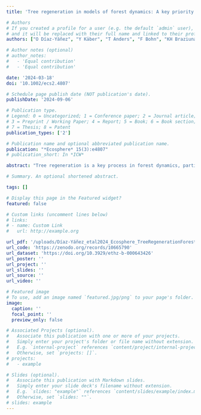 ```yaml
---
title: 'Tree regeneration in models of forest dynamics: A key priority for further research'

# Authors
# If you created a profile for a user (e.g. the default `admin` user), write the username (folder name) here
# and it will be replaced with their full name and linked to their profile.
authors: ["O Díaz-Yáñez", "Y Käber", "T Anders", "F Bohn", "KH Braziunas", "J Brůna", "R Fischer", "SM Fischer", "J Hetzer", "T Hickler", "C Hochauer", "MJ Lexer", "H Lischke", "M Mahnken", "P Mairota", "J Merganič", "K Merganičová", "T Mette", "M Mina", "X Morin", "W Rammer", "CPO Reyer", "S Scheiter", "D Scherrer", "H Bugmann"]

# Author notes (optional)
# author_notes:
#   - 'Equal contribution'
#   - 'Equal contribution'

date: '2024-03-18'
doi: '10.1002/ecs2.4807'

# Schedule page publish date (NOT publication's date).
publishDate: '2024-09-06'

# Publication type.
# Legend: 0 = Uncategorized; 1 = Conference paper; 2 = Journal article;
# 3 = Preprint / Working Paper; 4 = Report; 5 = Book; 6 = Book section;
# 7 = Thesis; 8 = Patent
publication_types: ['2']

# Publication name and optional abbreviated publication name.
publication: "*Ecosphere* 15(3):e4807"
# publication_short: In *ICW*

abstract: "Tree regeneration is a key process in forest dynamics, particularly in the context of forest resilience and climate change. Models are pivotal for assessing long-term forest dynamics, and they have been in use for more than 50 years. However, there is a need to evaluate their capacity to accurately represent tree regeneration. We assess how well current models capture the overall abundance, species composition, and mortality of tree regeneration. Using 15 models built to capture long-term forest dynamics at the stand, landscape, and global levels, we simulate tree regeneration at 200 sites representing large environmental gradients across Central Europe. The results are evaluated against extensive data from unmanaged forests. Most of the models overestimate recruitment levels, which is compensated only in some models by high simulated mortality rates in the early stages of individual-tree dynamics. Simulated species diversity of recruitment generally matches observed ranges. Models simulating higher stand-level species diversity do not feature higher species diversity in the recruitment layer. The effect of light availability on recruitment levels is captured better than the effects of temperature and soil moisture, but patterns are not consistent across models. Increasing complexity in the tree regeneration modules is not related to higher accuracy of simulated tree recruitment. Furthermore, individual model design is more important than scale (stand, landscape, and global) and approach (empirical and process-based) for accurately capturing tree regeneration. Despite the mismatches between simulation results and data, it is remarkable that most models capture the essential features of the highly complex process of tree regeneration, while not having been parameterized with such data. We conclude that much can be gained by evaluating and refining the modeling of tree regeneration processes. This has the potential to render long-term projections of forest dynamics under changing environmental conditions much more robust."

# Summary. An optional shortened abstract.

tags: []

# Display this page in the Featured widget?
featured: false

# Custom links (uncomment lines below)
# links:
# - name: Custom Link
#   url: http://example.org

url_pdf: '/uploads/Díaz‐Yáñez_etal2024_Ecosphere_TreeRegenerationForestModels.pdf'
url_code: 'https://zenodo.org/records/10665790'
url_dataset: 'https://doi.org/10.3929/ethz-b-000643426'
url_poster: ''
url_project: ''
url_slides: ''
url_source: ''
url_video: ''

# Featured image
# To use, add an image named `featured.jpg/png` to your page's folder.
image:
  caption: ''
  focal_point: ''
  preview_only: false

# Associated Projects (optional).
#   Associate this publication with one or more of your projects.
#   Simply enter your project's folder or file name without extension.
#   E.g. `internal-project` references `content/project/internal-project/index.md`.
#   Otherwise, set `projects: []`.
# projects:
#   - example

# Slides (optional).
#   Associate this publication with Markdown slides.
#   Simply enter your slide deck's filename without extension.
#   E.g. `slides: "example"` references `content/slides/example/index.md`.
#   Otherwise, set `slides: ""`.
# slides: example
---
```


